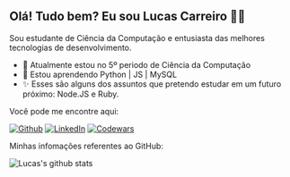 ## Olá! Tudo bem? Eu sou Lucas Carreiro 👨‍💻

Sou estudante de Ciência da Computação e entusiasta das melhores tecnologias de desenvolvimento.

- 🔭 Atualmente estou no 5º periodo de Ciência da Computação
- 🌱 Estou aprendendo Python | JS | MySQL
-  :sparkles: Esses são alguns dos assuntos que pretendo estudar em um futuro próximo: Node.JS e Ruby.

Você pode me encontre aqui:

[![Github](https://img.shields.io/badge/-Github-000?logo=Github&logoColor=white)](https://github.com/LucasCarreiro)
[![LinkedIn](https://img.shields.io/badge/-LinkedIn-blue?logo=Linkedin&logoColor=white)](https://www.linkedin.com/in/lucas1carreiro1/)
[![Codewars](https://www.codewars.com/users/LucasCarreiro/badges/small)](https://www.codewars.com/users/LucasCarreiro)

Minhas infomações referentes ao GitHub:

![Lucas's github stats](https://github-readme-stats.vercel.app/api?username=LucasCarreiro&theme=dark&count_private=true&show_icons=true&title_color=6e40c9&icon_color=6e40c9&line_height=20)

